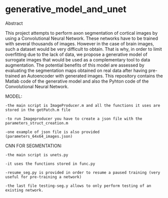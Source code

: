 # generative_model_and_unet



Abstract

This project attempts to perform axon segmentation of cortical images by using a Convolutional Neural Network. These networks have to be trained with several thousands of images. However in the case of brain images, such a dataset would be very difficult to obtain. That is why, in order to limit overfitting due to the lack of data, we propose a generative model of surrogate images that would be used as a complementary tool to data augmentation. The potential benefits of this model are assessed by evaluating the segmentation maps obtained on real data after having pre-trained an Autoencoder with generated images. This repository contains the Matlab code of the generative model and also the Pyhton code of the Convolutional Neural Network. 



MODEL:

    -the main script is ImageProducer.m and all the functions it uses are stored in the getPatch.m file

    -to run Imageproducer you have to create a json file with the parameters_struct_creation.m

    -one example of json file is also provided (parameters_64x64_images.json)



CNN FOR SEGMENTATION:

    -the main script is unets.py

    -it uses the functions stored in func.py

    -resume_seg.py is provided in order to resume a paused training (very useful for pre-training a network)

    -the last file testing-seg.y allows to only perform testing of an existing network.
    
